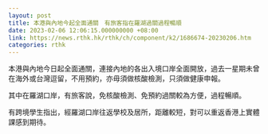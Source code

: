 ```yaml
---
layout: post
title: 本港與內地今起全面通關　有旅客指在羅湖過關過程暢順
date: 2023-02-06 12:06:15.000000000 +08:00
link: https://news.rthk.hk/rthk/ch/component/k2/1686674-20230206.htm
categories: rthk
---
```


本港與內地今日起全面通關，連接內地的各出入境口岸全面開放，過去一星期未曾在海外或台灣逗留，不用預約，亦毋須做核酸檢測，只須做健康申報。

其中在羅湖口岸，有旅客說，免核酸檢測、免預約過關較為方便，過程暢順。

有跨境學生指出，經羅湖口岸往返學校及居所，距離較短，對可以重返香港上實體課感到期待。
